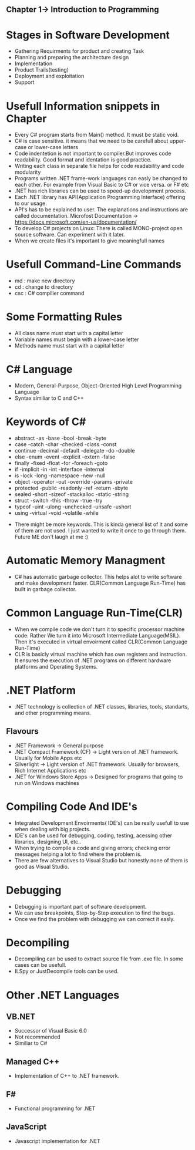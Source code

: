 ## Chapter 1-> Introduction to Programming

# Stages in Software Development

- Gathering Requirments for product and creating Task
- Planning and preparing the architecture design
- Implementation
- Product Trails(testing)
- Deployment and exploitation
- Support

# Usefull Information snippets in Chapter
- Every C# program starts from Main() method. It must be static void.
- C# is case sensitive. it means that we need to be carefull about upper-case or lower-case letters
- Code indentetion is not important to compiler.But improves code readability. Good format and identation is good practice.
- Writing each class in separate file helps for code readability and code modularity
- Programs written .NET frame-work languages can easly be changed to each other. For example from Visual Basic to C# or vice versa. or F# etc
- .NET has rich libraries can be used to speed-up development process.
- Each .NET library has API(Application Programming Interface) offering to our usage.
- API's has to be explained to user. The explanations and instructions are called documentation. Microfost Documentation -> https://docs.microsoft.com/en-us/documentation/
- To develop C# projects on Linux: There is called MONO-project open source software. Can experiment with it later.
- When we create files it's important to give meaningfull names

# Usefull Command-Line Commands
- md : make new directory
- cd : change to directory
- csc : C# compilier command

# Some Formatting Rules
- All class name must start with a capital letter
- Variable names must begin with a lower-case letter
- Methods name must start with a capital letter

# C# Language
- Modern, General-Purpose, Object-Oriented High Level Programming Language
- Syntax similiar to C and C++

# Keywords of C#
- abstract      -as             -base           -bool           -break      -byte
- case          -catch          -char           -checked        -class      -const
- continue      -decimal        -default        -delegate       -do         -double
- else          -enum           -event          -explicit       -extern     -false
- finally       -fixed          -float          -for            -foreach    -goto
- if            -implicit       -in             -int            -interface  -internal
- is            -lock           -long           -namespace      -new        -null
- object        -operator       -out            -override       -params     -private
- protected     -public         -readonly       -ref            -return     -sbyte
- sealed        -short          -sizeof         -stackalloc     -static     -string
- struct        -switch         -this           -throw          -true       -try
- typeof        -uint           -ulong          -unchecked      -unsafe     -ushort
- using         -virtual        -void           -volatile       -while

* There might be more keywords. This is kinda general list of it and some of them are not used. I just wanted to write it once to go through them. Future ME don't laugh at me :)

# Automatic Memory Managment
- C# has automatic garbage collector. This helps alot to write software and make development faster. CLR(Common Language Run-Time) has built in garbage collector.

# Common Language Run-Time(CLR)
- When we compile code we don't turn it to specific processor machine code. Rather We turn it into Microsoft Intermediate Language(MSIL).
Then it's executed in virtual envoirment called CLR(Common Language Run-Time)
- CLR is basicly virtual machine which has own registers and instruction. It ensures the execution of .NET programs on different hardware platforms and Operating Systems.

# .NET Platform
- .NET technology is collection of .NET classes, libraries, tools, standarts, and other programming means.
## Flavours
- .NET Framework -> General purpose
- .NET Compact Framework (CF) -> Light version of .NET framework. Usually for Mobile Apps etc
- Silverlight -> Light version of .NET framework. Usually for browsers, Rich Internet Applications etc
- .NET for Windows Store Apps -> Designed for programs that going to run on Windows machines

# Compiling Code And IDE's
- Integrated Development Envoirments( IDE's) can be really usefull to use when dealing with big projects. 
- IDE's can be used for debugging, coding, testing, acessing other libraries, designing UI, etc..
- When trying to compile a code and giving errors; checking error messages helping a lot to find where the problem is.
- There are few alternatives to Visual Studio but honestly none of them is good as Visual Studio.

# Debugging 

- Debugging is important part of software development.
- We can use breakpoints, Step-by-Step execution to find the bugs.
- Once we find the problem with debugging we can correct it easly.

# Decompiling
- Decompiling can be used to extract source file from .exe file. In some cases can be usefull.
- ILSpy or JustDecompile tools can be used.

# Other .NET Languages

## VB.NET 
- Successor of Visual Basic 6.0
- Not recommended
- Similiar to C#

## Managed C++ 
- Implementation of C++ to .NET framework.

## F#
- Functional programming for .NET

## JavaScript
- Javascript implementation for .NET